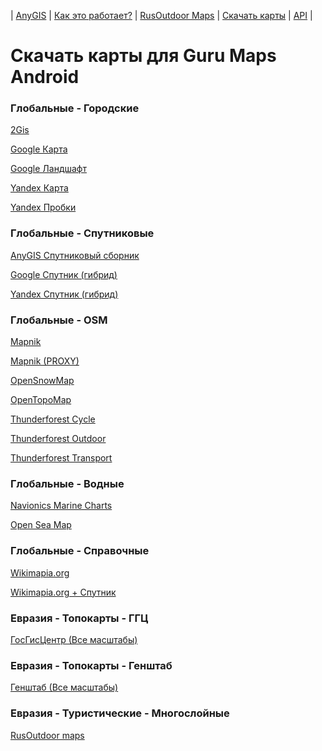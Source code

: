 | [AnyGIS][01] | [Как это работает?][02] | [RusOutdoor Maps][03] | [Скачать карты][04] | [API][05] |


[01]: https://nnngrach.github.io/AnyGIS_maps/index
[02]: https://nnngrach.github.io/AnyGIS_maps/Web/Html/Description_ru
[03]: https://nnngrach.github.io/AnyGIS_maps/Web/Html/RusOutdoor_ru
[04]: https://nnngrach.github.io/AnyGIS_maps/Web/Html/DownloadPage_ru
[05]: https://nnngrach.github.io/AnyGIS_maps/Web/Html/Api_ru
# Скачать карты для Guru Maps Android


### Глобальные - Городские
[2Gis](https://anygis.herokuapp.com/download/galileo_ru/Global-City_2gis.ms "Скачать эту карту")

[Google Карта](https://anygis.herokuapp.com/download/galileo_ru/Global-City_Google_map.ms "Скачать эту карту")

[Google Ландшафт](https://anygis.herokuapp.com/download/galileo_ru/Global-City_Google_terrain.ms "Скачать эту карту")

[Yandex Карта](https://anygis.herokuapp.com/download/galileo_ru/Global-City_Yandex_map.ms "Скачать эту карту")

[Yandex Пробки](https://anygis.herokuapp.com/download/galileo_ru/Global-City_Yandex_traffic.ms "Скачать эту карту")



### Глобальные - Спутниковые
[AnyGIS Спутниковый сборник](https://anygis.herokuapp.com/download/galileo_ru/Global-Satellites_All.ms "Скачать эту карту")

[Google Спутник (гибрид)](https://anygis.herokuapp.com/download/galileo_ru/Global-Satellites_Google_with_labels.ms "Скачать эту карту")

[Yandex Спутник (гибрид)](https://anygis.herokuapp.com/download/galileo_ru/Global-Satellites_Yandex_with_labels.ms "Скачать эту карту")



### Глобальные - OSM
[Mapnik](https://anygis.herokuapp.com/download/galileo_ru/Global-OSM_Mapnik.ms "Скачать эту карту")

[Mapnik (PROXY)](https://anygis.herokuapp.com/download/galileo_ru/Global-OSM_Mapnik_Proxy.ms "Скачать эту карту")

[OpenSnowMap](https://anygis.herokuapp.com/download/galileo_ru/Global-OSM_OpenSnowMap.ms "Скачать эту карту")

[OpenTopoMap](https://anygis.herokuapp.com/download/galileo_ru/Global-OSM_OpenTopoMap.ms "Скачать эту карту")

[Thunderforest Cycle](https://anygis.herokuapp.com/download/galileo_ru/Global-OSM_Thunderforest_Cycle.ms "Скачать эту карту")

[Thunderforest Outdoor](https://anygis.herokuapp.com/download/galileo_ru/Global-OSM_Thunderforest_Outdoor.ms "Скачать эту карту")

[Thunderforest Transport](https://anygis.herokuapp.com/download/galileo_ru/Global-OSM_Thunderforest_Transport.ms "Скачать эту карту")



### Глобальные - Водные
[Navionics Marine Charts](https://anygis.herokuapp.com/download/galileo_ru/Global-Water_Navionics_Marine_Charts.ms "Скачать эту карту")

[Open Sea Map](https://anygis.herokuapp.com/download/galileo_ru/Global-Water_OpenSeaMap.ms "Скачать эту карту")



### Глобальные - Справочные
[Wikimapia.org](https://anygis.herokuapp.com/download/galileo_ru/Global_Wikimapia.ms "Скачать эту карту")

[Wikimapia.org + Спутник](https://anygis.herokuapp.com/download/galileo_ru/Global_Wikimapia_satellite.ms "Скачать эту карту")



### Евразия - Топокарты - ГГЦ
[ГосГисЦентр (Все масштабы)](https://anygis.herokuapp.com/download/galileo_ru/Eurasia-Topo_GGC_All.ms "Скачать эту карту")



### Евразия - Топокарты - Генштаб
[Генштаб (Все масштабы)](https://anygis.herokuapp.com/download/galileo_ru/Eurasia-Topo_Genshtab_All.ms "Скачать эту карту")



### Евразия - Туристические - Многослойные
[RusOutdoor maps](https://anygis.herokuapp.com/download/galileo_ru/Eurasia-Hiking-Multylayer_RusOutdoorMaps.ms "Скачать эту карту")

